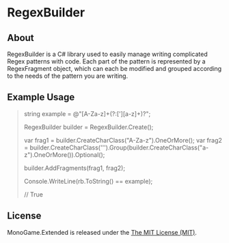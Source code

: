 # RegexBuilder

## About

RegexBuilder is a C# library used to easily manage writing complicated Regex patterns with code. Each part of the pattern is represented by a RegexFragment object, which can each be modified and grouped according to the needs of the pattern you are writing.

## Example Usage

> string example =  @"[A-Za-z]+(?:['][a-z]+)?";
> 
> RegexBuilder builder = RegexBuilder.Create();
> 
> var frag1 = builder.CreateCharClass("A-Za-z").OneOrMore();
> var frag2 = builder.CreateCharClass('\'').Group(builder.CreateCharClass("a-z").OneOrMore()).Optional();
>
> builder.AddFragments(frag1, frag2);
>
> Console.WriteLine(rb.ToString() == example);
>
> // True

## License

MonoGame.Extended is released under the [The MIT License (MIT)](https://github.com/craftworkgames/MonoGame.Extended/blob/master/LICENSE).
